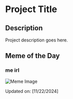 # Project Title

## Description

Project description goes here.

## Meme of the Day

### me irl
![Meme Image](https://i.redd.it/8p3r9u47yb2e1.png)

Updated on: [11/22/2024]